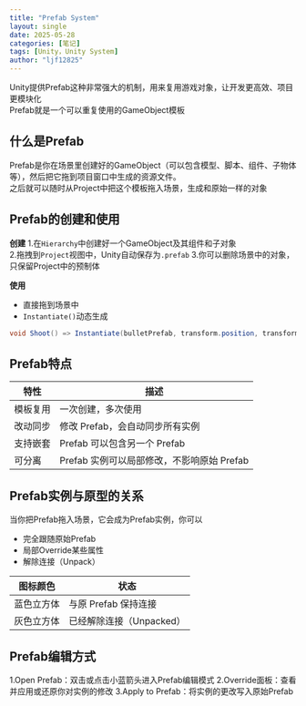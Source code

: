 ```yaml
---
title: "Prefab System"
layout: single
date: 2025-05-28
categories: [笔记]
tags: [Unity，Unity System]
author: "ljf12825"
---
```

Unity提供Prefab这种非常强大的机制，用来复用游戏对象，让开发更高效、项目更模块化  
Prefab就是一个可以重复使用的GameObject模板

## 什么是Prefab
Prefab是你在场景里创建好的GameObject（可以包含模型、脚本、组件、子物体等），然后把它拖到项目窗口中生成的资源文件。  
之后就可以随时从Project中把这个模板拖入场景，生成和原始一样的对象

## Prefab的创建和使用
**创建**
1.在`Hierarchy`中创建好一个GameObject及其组件和子对象  
2.拖拽到`Project`视图中，Unity自动保存为`.prefab`
3.你可以删除场景中的对象，只保留Project中的预制体

**使用**
- 直接拖到场景中
- `Instantiate()`动态生成

```csharp
void Shoot() => Instantiate(bulletPrefab, transform.position, transform.rotation);
```
## Prefab特点
| 特性   | 描述                           |
| ---- | ---------------------------- |
| 模板复用 | 一次创建，多次使用                    |
| 改动同步 | 修改 Prefab，会自动同步所有实例          |
| 支持嵌套 | Prefab 可以包含另一个 Prefab        |
| 可分离  | Prefab 实例可以局部修改，不影响原始 Prefab |

## Prefab实例与原型的关系
当你把Prefab拖入场景，它会成为Prefab实例，你可以
- 完全跟随原始Prefab
- 局部Override某些属性
- 解除连接（Unpack）

| 图标颜色  | 状态               |
| ----- | ---------------- |
| 蓝色立方体 | 与原 Prefab 保持连接   |
| 灰色立方体 | 已经解除连接（Unpacked） |

## Prefab编辑方式
1.Open Prefab：双击或点击小蓝箭头进入Prefab编辑模式
2.Override面板：查看并应用或还原你对实例的修改
3.Apply to Prefab：将实例的更改写入原始Prefab